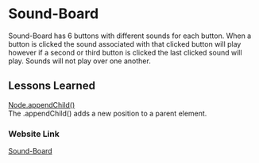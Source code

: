# Sound-Board
Sound-Board has 6 buttons with different sounds for each button. When a button is clicked the sound associated with that clicked button will play however if a second or third button 
is clicked the last clicked sound will play. Sounds will not play over one another.

## Lessons Learned
[Node.appendChild()](https://developer.mozilla.org/en-US/docs/Web/API/Node/appendChild)
<br>
The .appendChild() adds a new position to a parent element. 

### Website Link
[Sound-Board](https://bhelms2132.github.io/Sound-Board/)


